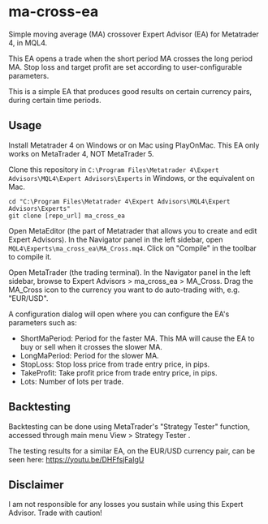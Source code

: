 ma-cross-ea
===========

Simple moving average (MA) crossover Expert Advisor (EA) for Metatrader 4, in MQL4.

This EA opens a trade when the short period MA crosses the long period MA. Stop loss and target profit are set according to user-configurable parameters.

This is a simple EA that produces good results on certain currency pairs, during certain time periods.


Usage
-----

Install Metatrader 4 on Windows or on Mac using PlayOnMac. This EA only works on MetaTrader 4, NOT MetaTrader 5.

Clone this repository in `C:\Program Files\Metatrader 4\Expert Advisors\MQL4\Expert Advisors\Experts` in Windows, or the equivalent on Mac.

    cd "C:\Program Files\Metatrader 4\Expert Advisors\MQL4\Expert Advisors\Experts"
    git clone [repo_url] ma_cross_ea

Open MetaEditor (the part of Metatrader that allows you to create and edit Expert Advisors). In the Navigator panel in the left sidebar, open `MQL4\Experts\ma_cross_ea\MA_Cross.mq4`. Click on "Compile" in the toolbar to compile it.

Open MetaTrader (the trading terminal). In the Navigator panel in the left sidebar, browse to Expert Advisors > ma\_cross\_ea > MA\_Cross. Drag the MA\_Cross icon to the currency you want to do auto-trading with, e.g. "EUR/USD".

A configuration dialog will open where you can configure the EA's parameters such as:
* ShortMaPeriod: Period for the faster MA. This MA will cause the EA to buy or sell when it crosses the slower MA.
* LongMaPeriod: Period for the slower MA.
* StopLoss: Stop loss price from trade entry price, in pips.
* TakeProfit: Take profit price from trade entry price, in pips.
* Lots: Number of lots per trade.


Backtesting
-----------

Backtesting can be done using MetaTrader's "Strategy Tester" function, accessed through main menu View > Strategy Tester .

The testing results for a similar EA, on the EUR/USD currency pair, can be seen here: https://youtu.be/DHFfsjFaIgU


Disclaimer
----------

I am not responsible for any losses you sustain while using this Expert Advisor. Trade with caution!

